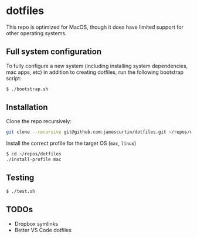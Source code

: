 # dotfiles

This repo is optimized for MacOS, though it does have limited support for other operating systems.

## Full system configuration

To fully configure a new system (including installing system dependencies, mac apps, etc)
in addition to creating dotfiles, run the following bootstrap script:

```bash
$ ./bootstrap.sh
```
## Installation

Clone the repo recursively:

```bash
git clone --recursive git@github.com:jamescurtin/dotfiles.git ~/repos/dotfiles
```

Install the correct profile for the target OS (`mac`, `linux`)

```bash
$ cd ~/repos/dotfiles
./install-profile mac
```

## Testing

```bash
$ ./test.sh
```

## TODOs

* Dropbox symlinks
* Better VS Code dotfiles
